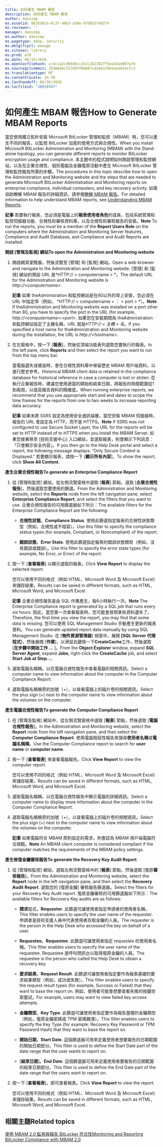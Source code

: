 ```yaml
---
title: 如何產生 MBAM 報告
description: 如何產生 MBAM 報告
author: dansimp
ms.assetid: 083550cb-8c3f-49b3-a30e-97d85374d2f4
ms.reviewer: ''
manager: dansimp
ms.author: dansimp
ms.pagetype: mdop, security
ms.mktglfcycl: manage
ms.sitesec: library
ms.prod: w10
ms.date: 06/16/2016
ms.openlocfilehash: ccdc1a2cd69d8cc2e2c2823827f5ea43ad867a78
ms.sourcegitcommit: 354664bc527d93f80687cd2eba70d1eea024c7c3
ms.translationtype: MT
ms.contentlocale: zh-TW
ms.lasthandoff: 06/26/2020
ms.locfileid: "10810347"
---
```

# <span data-ttu-id="64473-103">如何產生 MBAM 報告</span><span class="sxs-lookup"><span data-stu-id="64473-103">How to Generate MBAM Reports</span></span>


<span data-ttu-id="64473-104">當您使用獨立拓朴安裝 Microsoft BitLocker 管理和監控（MBAM）時，您可以產生不同的報告，以監控 BitLocker 加密的使用方式與合規性。</span><span class="sxs-lookup"><span data-stu-id="64473-104">When you install Microsoft BitLocker Administration and Monitoring (MBAM) with the Stand-alone topology, you can generate different reports to monitor BitLocker encryption usage and compliance.</span></span> <span data-ttu-id="64473-105">本主題中的程式說明如何開啟管理和監控網站，以及在企業合規性、個別電腦及金鑰復原活動中產生 Microsoft BitLocker 管理和監控報告所需的步驟。</span><span class="sxs-lookup"><span data-stu-id="64473-105">The procedures in this topic describe how to open the Administration and Monitoring website and the steps that are needed to generate Microsoft BitLocker Administration and Monitoring reports on enterprise compliance, individual computers, and key recovery activity.</span></span> <span data-ttu-id="64473-106">如需協助瞭解 MBAM 報告的詳細資訊，請參閱[瞭解 MBAM 報告](understanding-mbam-reports-mbam-2.md)。</span><span class="sxs-lookup"><span data-stu-id="64473-106">For detailed information to help understand MBAM reports, see [Understanding MBAM Reports](understanding-mbam-reports-mbam-2.md).</span></span>

<span data-ttu-id="64473-107">**記事** 若要執行報表，您必須是電腦上的**報表使用者角色**的成員，包括系統管理和監控伺服器功能、合規性和審核資料庫，以及合規性和審核報告的安裝。</span><span class="sxs-lookup"><span data-stu-id="64473-107">**Note** To run the reports, you must be a member of the **Report Users Role** on the computers where the Administration and Monitoring Server features, Compliance and Audit Database, and Compliance and Audit Reports are installed.</span></span>

 

**<span data-ttu-id="64473-108">開啟 [管理及監視] 網站</span><span class="sxs-lookup"><span data-stu-id="64473-108">To open the Administration and Monitoring website</span></span>**

1.  <span data-ttu-id="64473-109">開啟網頁瀏覽器，然後流覽至 [管理] 和 [監視] 網站。</span><span class="sxs-lookup"><span data-stu-id="64473-109">Open a web browser and navigate to the Administration and Monitoring website.</span></span> <span data-ttu-id="64473-110">[管理] 和 [監視] 網站的預設 URL 是\*HTTP:// &lt; computername &gt; \*。</span><span class="sxs-lookup"><span data-stu-id="64473-110">The default URL for the Administration and Monitoring website is *http://&lt;computername&gt;*.</span></span>

    <span data-ttu-id="64473-111">**記事** 如果 theAdministration 和監控網站是在80以外的埠上安裝，您必須在 URL 中指定埠（例如， \*HTTP:// &lt; computername &gt; ： &lt; port &gt; \*）。</span><span class="sxs-lookup"><span data-stu-id="64473-111">**Note** If theAdministration and Monitoring website was installed on a port other than 80, you have to specify the port in the URL (for example, *http://&lt;computername&gt;:&lt;port&gt;*.</span></span> <span data-ttu-id="64473-112">如果您在安裝期間為 theAdministration 和監控網站指定了主機名稱，URL 就是*HTTP:// &lt; 主機 &gt; 名*。</span><span class="sxs-lookup"><span data-stu-id="64473-112">If you specified a host name for theAdministration and Monitoring website during the installation, the URL is *http://&lt;hostname&gt;*.</span></span>

     

2.  <span data-ttu-id="64473-113">在左窗格中，按一下 [**報表**]，然後從頂端功能表列選取您要執行的報表。</span><span class="sxs-lookup"><span data-stu-id="64473-113">In the left pane, click **Reports** and then select the report you want to run from the top menu bar.</span></span>

    <span data-ttu-id="64473-114">當電腦遺失或被盜時，會在合規性資料庫中保留歷史 MBAM 用戶端資料，以進行歷史參考。</span><span class="sxs-lookup"><span data-stu-id="64473-114">Historical MBAM client data is retained in the compliance database for historical reference in case a computer is lost or stolen.</span></span> <span data-ttu-id="64473-115">在執行企業報告時，建議您使用適當的開始和結束日期，將報告的時間範圍從1到兩周，以提高報告資料的精確度。</span><span class="sxs-lookup"><span data-stu-id="64473-115">When running enterprise reports, we recommend that you use appropriate start and end dates to scope the time frames for the reports from one to two weeks to increase reporting data accuracy.</span></span>

    <span data-ttu-id="64473-116">**記事** 如果未將 SSRS 設定為使用安全通訊端層，當您安裝 MBAM 伺服器時，報告的 URL 會設定為 HTTP，而不是 HTTPS。</span><span class="sxs-lookup"><span data-stu-id="64473-116">**Note** If SSRS was not configured to use Secure Socket Layer, the URL for the reports will be set to HTTP instead of to HTTPS when you install the MBAM Server.</span></span> <span data-ttu-id="64473-117">如果您接著移至 [技術支援中心] 入口網站，並選取報表，則會顯示下列訊息：「只會顯示安全內容」。</span><span class="sxs-lookup"><span data-stu-id="64473-117">If you then go to the Help Desk portal and select a report, the following message displays: “Only Secure Content is Displayed.”</span></span> <span data-ttu-id="64473-118">若要顯示報表，請按一下 [**顯示所有內容**]。</span><span class="sxs-lookup"><span data-stu-id="64473-118">To show the report, click **Show All Content**.</span></span>

     

**<span data-ttu-id="64473-119">產生企業合規性報告</span><span class="sxs-lookup"><span data-stu-id="64473-119">To generate an Enterprise Compliance Report</span></span>**

1.  <span data-ttu-id="64473-120">從 [管理和監控] 網站，從左側流覽窗格中選取 [**報表**] 節點，選取 [**企業合規性報告**]，然後選取您要使用的篩選。</span><span class="sxs-lookup"><span data-stu-id="64473-120">From the Administration and Monitoring website, select the **Reports** node from the left navigation pane, select **Enterprise Compliance Report**, and select the filters that you want to use.</span></span> <span data-ttu-id="64473-121">企業合規性報告的可用篩選器如下所示：</span><span class="sxs-lookup"><span data-stu-id="64473-121">The available filters for the Enterprise Compliance Report are the following:</span></span>

    -   <span data-ttu-id="64473-122">**合規性狀態**。</span><span class="sxs-lookup"><span data-stu-id="64473-122">**Compliance Status**.</span></span> <span data-ttu-id="64473-123">使用此篩選指定報表的合規性狀態類型（例如，合規性或不相容）。</span><span class="sxs-lookup"><span data-stu-id="64473-123">Use this filter to specify the compliance status types (for example, Compliant, or Noncompliant) of the report.</span></span>

    -   <span data-ttu-id="64473-124">**錯誤狀態**。</span><span class="sxs-lookup"><span data-stu-id="64473-124">**Error State**.</span></span> <span data-ttu-id="64473-125">使用此篩選指定報表的錯誤狀態類型（例如，沒有錯誤或錯誤）。</span><span class="sxs-lookup"><span data-stu-id="64473-125">Use this filter to specify the error state types (for example, No Error, or Error) of the report.</span></span>

2.  <span data-ttu-id="64473-126">按一下 [**查看報表**] 以顯示選取的報表。</span><span class="sxs-lookup"><span data-stu-id="64473-126">Click **View Report** to display the selected report.</span></span>

    <span data-ttu-id="64473-127">您可以使用不同的格式（例如 HTML、Microsoft Word 及 Microsoft Excel）來儲存結果。</span><span class="sxs-lookup"><span data-stu-id="64473-127">Results can be saved in different formats, such as HTML, Microsoft Word, and Microsoft Excel.</span></span>

    <span data-ttu-id="64473-128">**記事** 企業合規性報告是由 SQL 作業產生，每6小時執行一次。</span><span class="sxs-lookup"><span data-stu-id="64473-128">**Note** The Enterprise Compliance report is generated by a SQL job that runs every six hours.</span></span> <span data-ttu-id="64473-129">因此，當您第一次查看報表時，您可能會發現某些資料遺失了。</span><span class="sxs-lookup"><span data-stu-id="64473-129">Therefore, the first time you view the report, you may find that some data is missing.</span></span> <span data-ttu-id="64473-130">您可以使用 SQL Management Studio 手動產生更新的報表資料。</span><span class="sxs-lookup"><span data-stu-id="64473-130">You can generate updated report data manually by using SQL Management Studio.</span></span> <span data-ttu-id="64473-131">在 [**物件資源管理器**] 視窗中，展開 **[SQL Server 代理程式**]，然後展開 [**作業**]，以滑鼠右鍵按一下**CreateCache**工作，然後選取 [**在步驟中開始工作 ...** ]。</span><span class="sxs-lookup"><span data-stu-id="64473-131">From the **Object Explorer** window, expand **SQL Server Agent**, expand **Jobs**, right-click the **CreateCache** job, and select **Start Job at Step….**</span></span>

     

3.  <span data-ttu-id="64473-132">選取電腦名稱稱，以在電腦合規性報告中查看電腦的相關資訊。</span><span class="sxs-lookup"><span data-stu-id="64473-132">Select a computer name to view information about the computer in the Computer Compliance Report.</span></span>

4.  <span data-ttu-id="64473-133">選取電腦名稱稱旁的加號（+），以查看電腦上的磁片卷的相關資訊。</span><span class="sxs-lookup"><span data-stu-id="64473-133">Select the plus sign (+) next to the computer name to view information about the volumes on the computer.</span></span>

**<span data-ttu-id="64473-134">產生電腦合規性報告</span><span class="sxs-lookup"><span data-stu-id="64473-134">To generate the Computer Compliance Report</span></span>**

1.  <span data-ttu-id="64473-135">在 [管理及監視] 網站中，從左側流覽窗格中選取 [**報表**] 節點，然後選取 [**電腦合規性報告**]。</span><span class="sxs-lookup"><span data-stu-id="64473-135">In the Administration and Monitoring website, select the **Report** node from the left navigation pane, and then select the **Computer Compliance Report**.</span></span> <span data-ttu-id="64473-136">使用電腦相容性報告來搜尋**使用者名稱**或**電腦名稱稱**。</span><span class="sxs-lookup"><span data-stu-id="64473-136">Use the Computer Compliance report to search for **user name** or **computer name**.</span></span>

2.  <span data-ttu-id="64473-137">按一下 [**查看報表**] 來查看電腦報告。</span><span class="sxs-lookup"><span data-stu-id="64473-137">Click **View Report** to view the computer report.</span></span>

    <span data-ttu-id="64473-138">您可以使用不同的格式（例如 HTML、Microsoft Word 及 Microsoft Excel）來儲存結果。</span><span class="sxs-lookup"><span data-stu-id="64473-138">Results can be saved in different formats, such as HTML, Microsoft Word, and Microsoft Excel.</span></span>

3.  <span data-ttu-id="64473-139">選取電腦名稱稱，以在電腦合規性報告中顯示電腦的詳細資訊。</span><span class="sxs-lookup"><span data-stu-id="64473-139">Select a computer name to display more information about the computer in the Computer Compliance Report.</span></span>

4.  <span data-ttu-id="64473-140">選取電腦名稱稱旁的加號（+），以查看電腦上的磁片卷的相關資訊。</span><span class="sxs-lookup"><span data-stu-id="64473-140">Select the plus sign (+) next to the computer name to view information about the volumes on the computer.</span></span>

    <span data-ttu-id="64473-141">**記事** 如果電腦符合 MBAM 原則設定的需求，則會認為 MBAM 用戶端電腦符合規範。</span><span class="sxs-lookup"><span data-stu-id="64473-141">**Note** An MBAM client computer is considered compliant if the computer matches the requirements of the MBAM policy settings.</span></span>

     

**<span data-ttu-id="64473-142">產生修復金鑰審核報告</span><span class="sxs-lookup"><span data-stu-id="64473-142">To generate the Recovery Key Audit Report</span></span>**

1.  <span data-ttu-id="64473-143">從 [管理和監控] 網站，選取左側流覽窗格中的 [**報表**] 節點，然後選取 [復原**審核報告**]。</span><span class="sxs-lookup"><span data-stu-id="64473-143">From the Administration and Monitoring website, select the **Report** node in the left navigation pane, and then select the **Recovery Audit Report**.</span></span> <span data-ttu-id="64473-144">選取您的 [復原金鑰] 審核報告篩選器。</span><span class="sxs-lookup"><span data-stu-id="64473-144">Select the filters for your Recovery Key Audit report.</span></span> <span data-ttu-id="64473-145">復原金鑰審核的可用篩選器如下所示：</span><span class="sxs-lookup"><span data-stu-id="64473-145">The available filters for Recovery Key audits are as follows:</span></span>

    -   <span data-ttu-id="64473-146">**請求**程式。</span><span class="sxs-lookup"><span data-stu-id="64473-146">**Requestor**.</span></span> <span data-ttu-id="64473-147">此篩選可讓使用者指定申請者的使用者名稱。</span><span class="sxs-lookup"><span data-stu-id="64473-147">This filter enables users to specify the user name of the requester.</span></span> <span data-ttu-id="64473-148">申請者是技術支援人員中代表使用者存取金鑰的人員。</span><span class="sxs-lookup"><span data-stu-id="64473-148">The requester is the person in the Help Desk who accessed the key on behalf of a user.</span></span>

    -   <span data-ttu-id="64473-149">**Requestee**。</span><span class="sxs-lookup"><span data-stu-id="64473-149">**Requestee**.</span></span> <span data-ttu-id="64473-150">此篩選可讓使用者指定 requestee 的使用者名稱。</span><span class="sxs-lookup"><span data-stu-id="64473-150">This filter enables users to specify the user name of the requestee.</span></span> <span data-ttu-id="64473-151">Requestee 是呼叫問訊台以取得復原金鑰的人員。</span><span class="sxs-lookup"><span data-stu-id="64473-151">The requestee is the person who called the Help Desk to obtain a recovery key.</span></span>

    -   <span data-ttu-id="64473-152">**要求結果**。</span><span class="sxs-lookup"><span data-stu-id="64473-152">**Request Result**.</span></span> <span data-ttu-id="64473-153">此篩選可讓使用者指定要作為報表基礎的要求結果類型（例如，成功或失敗）。</span><span class="sxs-lookup"><span data-stu-id="64473-153">This filter enables users to specify the request result types (for example, Success or Failed) that they want to base the report on.</span></span> <span data-ttu-id="64473-154">例如，使用者可能會想要查看失敗的按鍵存取嘗試。</span><span class="sxs-lookup"><span data-stu-id="64473-154">For example, users may want to view failed key access attempts.</span></span>

    -   <span data-ttu-id="64473-155">**金鑰類型**。</span><span class="sxs-lookup"><span data-stu-id="64473-155">**Key Type**.</span></span> <span data-ttu-id="64473-156">此篩選可讓使用者指定要作為報告基礎的金鑰類型（例如，復原金鑰密碼或 TPM 密碼雜湊）。</span><span class="sxs-lookup"><span data-stu-id="64473-156">This filter enables users to specify the Key Type (for example: Recovery Key Password or TPM Password Hash) that they want to base the report on.</span></span>

    -   <span data-ttu-id="64473-157">**開始日期**。</span><span class="sxs-lookup"><span data-stu-id="64473-157">**Start Date**.</span></span> <span data-ttu-id="64473-158">這個篩選器可用來定義使用者想要報告的日期範圍的開始日期部分。</span><span class="sxs-lookup"><span data-stu-id="64473-158">This filter is used to define the Start Date part of the date range that the user wants to report on.</span></span>

    -   <span data-ttu-id="64473-159">[**結束日期**]。</span><span class="sxs-lookup"><span data-stu-id="64473-159">**End Date**.</span></span> <span data-ttu-id="64473-160">這個篩選器可用來定義使用者要報告的日期範圍的結束日期部分。</span><span class="sxs-lookup"><span data-stu-id="64473-160">This filter is used to define the End Date part of the date range that the users want to report on.</span></span>

2.  <span data-ttu-id="64473-161">按一下 [**查看報表**]，即可查看報表。</span><span class="sxs-lookup"><span data-stu-id="64473-161">Click **View Report** to view the report.</span></span>

    <span data-ttu-id="64473-162">您可以使用不同的格式（例如 HTML、Microsoft Word 及 Microsoft Excel）來儲存結果。</span><span class="sxs-lookup"><span data-stu-id="64473-162">Results can be saved in different formats, such as HTML, Microsoft Word, and Microsoft Excel.</span></span>

## <span data-ttu-id="64473-163">相關主題</span><span class="sxs-lookup"><span data-stu-id="64473-163">Related topics</span></span>


[<span data-ttu-id="64473-164">使用 MBAM 2.0 監視與報告 BitLocker 符合性</span><span class="sxs-lookup"><span data-stu-id="64473-164">Monitoring and Reporting BitLocker Compliance with MBAM 2.0</span></span>](monitoring-and-reporting-bitlocker-compliance-with-mbam-20-mbam-2.md)

 

 





